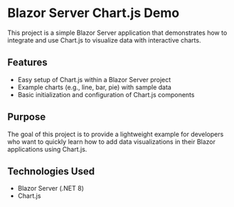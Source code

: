 # Blazor Server Chart.js Demo

This project is a simple Blazor Server application that demonstrates how to integrate and use Chart.js to visualize data with interactive charts.

## Features

- Easy setup of Chart.js within a Blazor Server project
- Example charts (e.g., line, bar, pie) with sample data
- Basic initialization and configuration of Chart.js components

## Purpose

The goal of this project is to provide a lightweight example for developers who want to quickly learn how to add data visualizations in their Blazor applications using Chart.js.

## Technologies Used

- Blazor Server (.NET 8)
- Chart.js
